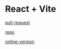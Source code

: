 # React + Vite

[pull-request](https://github.com/Motasem-Sulaiman/todo-app/pull/4)

[repo](https://github.com/Motasem-Sulaiman/todo-app)

[online-version](https://vvlvtj-5173.csb.app/)